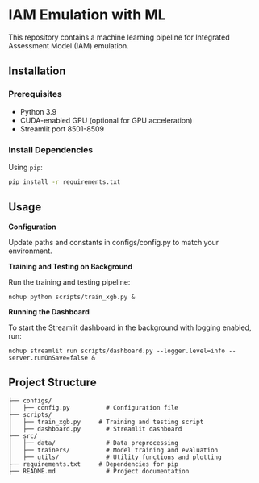 # IAM Emulation with ML

This repository contains a machine learning pipeline for Integrated Assessment Model (IAM) emulation. 

## Installation
### Prerequisites
- Python 3.9
- CUDA-enabled GPU (optional for GPU acceleration)
- Streamlit port 8501-8509

### Install Dependencies
Using `pip`:
```bash
pip install -r requirements.txt
```

## Usage
**Configuration**

Update paths and constants in configs/config.py to match your environment.

**Training and Testing on Background**

Run the training and testing pipeline:
```
nohup python scripts/train_xgb.py &
```
**Running the Dashboard**

To start the Streamlit dashboard in the background with logging enabled, run:
```
nohup streamlit run scripts/dashboard.py --logger.level=info --server.runOnSave=false &
```

## Project Structure
```
├── configs/
│   ├── config.py          # Configuration file
├── scripts/
│   ├── train_xgb.py     # Training and testing script
│   ├── dashboard.py       # Streamlit dashboard
├── src/
│   ├── data/              # Data preprocessing
│   ├── trainers/          # Model training and evaluation
│   ├── utils/             # Utility functions and plotting
├── requirements.txt     # Dependencies for pip
├── README.md              # Project documentation
```
